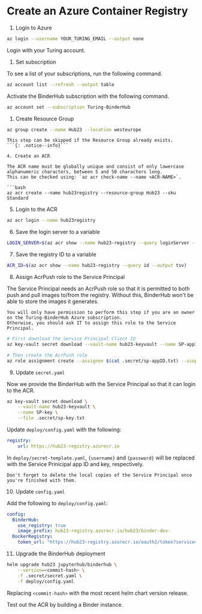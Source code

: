 # Create an Azure Container Registry

1. Login to Azure

```bash
az login --username YOUR_TURING_EMAIL --output none
```

Login with your Turing account.

1. Set subscription

To see a list of your subscriptions, run the following command.

```bash
az account list --refresh --output table
```

Activate the BinderHub subscription with the following command.

```bash
az account set --subscription Turing-BinderHub
```

1. Create Resource Group

```bash
az group create --name Hub23 --location westeurope
```

```{note}
This step can be skipped if the Resource Group already exists.
```{: .notice--info}```

4. Create an ACR

The ACR name must be globally unique and consist of only lowercase alphanumeric characters, between 5 and 50 characters long.
This can be checked using: `az acr check-name --name <ACR-NAME>`.

```bash
az acr create --name hub23registry --resource-group Hub23 --sku Standard
```

5. Login to the ACR

```bash
az acr login --name hub23registry
```

6. Save the login server to a variable

```bash
LOGIN_SERVER=$(az acr show --name hub23-registry --query loginServer --output tsv)
```

7. Save the registry ID to a variable

```bash
ACR_ID=$(az acr show --name hub23-registry --query id --output tsv)
```

8. Assign AcrPush role to the Service Principal

The Service Principal needs an AcrPush role so that it is permitted to both push and pull images to/from the registry.
Without this, BinderHub won't be able to store the images it generates.

```{warning}
You will only have permission to perform this step if you are an owner on the Turing-BinderHub Azure subscription.
Otherwise, you should ask IT to assign this role to the Service Principal.
```

```bash
# First download the Service Principal Client ID
az key-vault secret download --vault-name hub23-keyvault --name SP-appID --file .secret/sp-appID.txt

# Then create the AcrPush role
az role assignment create --assignee $(cat .secret/sp-appID.txt) --scope $ACR_ID --role AcrPush
```

9. Update `secret.yaml`

Now we provide the BinderHub with the Service Principal so that it can login to the ACR.

```bash
az key-vault secret download \
    --vault-name hub23-keyvault \
    --name SP-key \
    --file .secret/sp-key.txt
```

Update `deploy/config.yaml` with the following:

```yaml
registry:
    url: https://hub23-registry.azurecr.io
```

In `deploy/secret-template.yaml`, `{username}` and `{password}` will be replaced with the Service Prinicipal app ID and key, respectively.

```{note}
Don't forget to delete the local copies of the Service Principal once you're finished with them.
```

10. Update `config.yaml`

Add the following to `deploy/config.yaml`:

```yaml
config:
  BinderHub:
    use_registry: true
    image_prefix: hub23-registry.azurecr.io/hub23/binder-dev-
  DockerRegistry:
    token_url: "https://hub23-registry.azurecr.io/oauth2/token?service=hub23-registry.azurecr.io"
```

11. Upgrade the BinderHub deployment

```bash
helm upgrade hub23 jupyterhub/binderhub \
    --version=<commit-hash> \
    -f .secret/secret.yaml \
    -f deploy/config.yaml
```

Replacing `<commit-hash>` with the most recent helm chart version release.

Test out the ACR by building a Binder instance.
